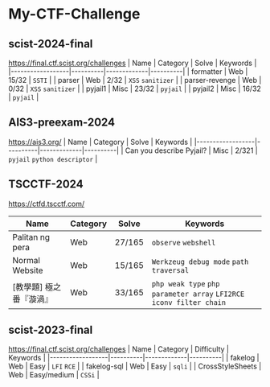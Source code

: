 # My-CTF-Challenge

## scist-2024-final

https://final.ctf.scist.org/challenges
| Name | Category | Solve | Keywords |
|------------------|----------|-------------|----------|
| formatter | Web | 15/32 | `SSTI` |
| parser | Web | 2/32 | `XSS` `sanitizer` |
| parser-revenge | Web | 0/32 | `XSS` `sanitizer` |
| pyjail1 | Misc | 23/32 | `pyjail` |
| pyjail2 | Misc | 16/32 | `pyjail` |

## AIS3-preexam-2024

https://ais3.org/
| Name | Category | Solve | Keywords |
|------------------|----------|-------------|----------|
| Can you describe Pyjail? | Misc | 2/321 | `pyjail` `python descriptor` |

## TSCCTF-2024
https://ctfd.tscctf.com/

| Name | Category | Solve | Keywords |
|------------------|----------|-------------|----------|
| Palitan ng pera | Web | 27/165 | `observe` `webshell` |
|  Normal Website| Web | 15/165 | `Werkzeug debug mode` `path traversal` |
| [教學題] 極之番『漩渦』 | Web | 33/165| `php weak type` `php parameter array` `LFI2RCE` `iconv filter chain`|

## scist-2023-final

https://final.ctf.scist.org/challenges
| Name | Category | Difficulty | Keywords |
|------------------|----------|-------------|----------|
| fakelog | Web | Easy | `LFI` `RCE` |
| fakelog-sql | Web | Easy | `sqli` |
| CrossStyleSheets | Web | Easy/medium | `CSSi` |
